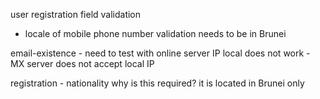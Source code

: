 user registration field validation
- locale of mobile phone number validation needs to be in Brunei

email-existence - need to test with online server IP
local does not work - MX server does not accept local IP

registration - nationality
why is this required? it is located in Brunei only